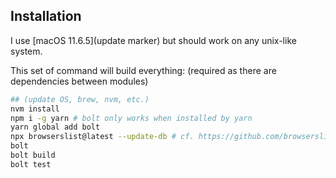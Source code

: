 
## Installation

I use [macOS 11.6.5](update marker) but should work on any unix-like system.

This set of command will build everything: (required as there are dependencies between modules)
```bash
## (update OS, brew, nvm, etc.)
nvm install
npm i -g yarn # bolt only works when installed by yarn
yarn global add bolt
npx browserslist@latest --update-db # cf. https://github.com/browserslist/browserslist#browsers-data-updating
bolt
bolt build
bolt test
```
